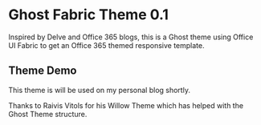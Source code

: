 # Ghost Fabric Theme 0.1

Inspired by Delve and Office 365 blogs, this is a Ghost theme using Office UI Fabric to get an Office 365 themed responsive template.



## Theme Demo

This theme is will be used on my personal blog shortly.

Thanks to Raivis Vitols for his Willow Theme which has helped with the Ghost Theme structure.
